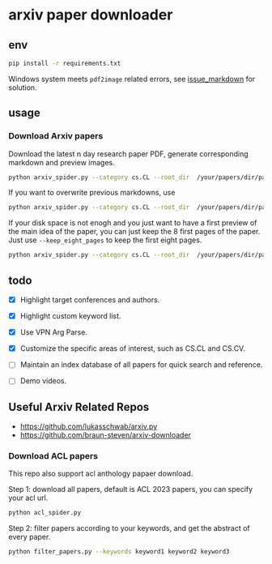 # arxiv paper downloader


## env
```bash
pip install -r requirements.txt
```

Windows system meets `pdf2image` related errors, see [issue_markdown](./issue_bugs.md) for solution.

## usage

### Download Arxiv papers

Download the latest n day research paper PDF, generate corresponding markdown and preview images.

```bash
python arxiv_spider.py --category cs.CL --root_dir  /your/papers/dir/path  --days n
```

If you want to overwrite previous markdowns, use
```bash
python arxiv_spider.py --category cs.CL --root_dir  /your/papers/dir/path  --days n  --overwrite
```

If your disk space is not enogh and you just want to have a first preview of the main idea of the paper, you can just keep the 8 first pages of the paper.
Just use `--keep_eight_pages` to keep the first eight pages.
```bash
python arxiv_spider.py --category cs.CL --root_dir  /your/papers/dir/path  --days n  --keep_eight_pages
```

## todo
- [x] Highlight target conferences and authors.
- [x] Highlight custom keyword list.
- [x] Use VPN Arg Parse. 
- [x] Customize the specific areas of interest, such as CS.CL and CS.CV.
- [ ] Maintain an index database of all papers for quick search and reference.
- [ ] Demo videos.


## Useful Arxiv Related Repos
- https://github.com/lukasschwab/arxiv.py
- https://github.com/braun-steven/arxiv-downloader


### Download ACL papers
This repo also support acl anthology papaer download.

Step 1: download all papers, default is ACL 2023 papers, you can specify your acl url.
```bash
python acl_spider.py
```

Step 2: filter papers according to your keywords, and get the abstract of every paper.
```bash
python filter_papers.py --keywords keyword1 keyword2 keyword3
```